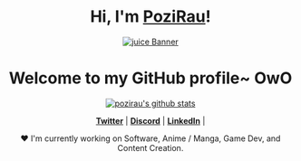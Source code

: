 <h1 align="center">Hi, I'm <a href="https://github.com/PoziRau">PoziRau</a>!</h1>

<p align="center">
  <a href="https://www.youtube.com/channel/UC0BletW9phE4xHFM44q4qKA"><img src="juice.gif" alt="juice Banner"></a>
</p>

<h1 align="center">Welcome to my GitHub profile~ OwO</h1>

<p align="center">
  <a href="https://github.com/PoziRau"><img src="https://github-readme-stats.vercel.app/api?username=PoziRau&hide_border=true&show_icons=true" alt="pozirau's github stats"></a>
</p>

<p align="center">
  <strong><a href="https://twitter.com/poziirau">Twitter</a></strong> |
  <strong><a href="https://discord.gg/GSTej28s86">Discord</a></strong> |
  <strong><a href="https://www.linkedin.com/in/pozirau">LinkedIn</a></strong> |
</p>

<p align="center">❤ I'm currently working on Software, Anime / Manga, Game Dev, and Content Creation.</p>

<!--
**edisonlee55/edisonlee55** is a ✨ _special_ ✨ repository because its `README.md` (this file) appears on your GitHub profile.

Here are some ideas to get you started:

- 🔭 I’m currently working on ...
- 🌱 I’m currently learning ...
- 👯 I’m looking to collaborate on ...
- 🤔 I’m looking for help with ...
- 💬 Ask me about ...
- 📫 How to reach me: ...
- 😄 Pronouns: ...
- ⚡ Fun fact: ...
-->

